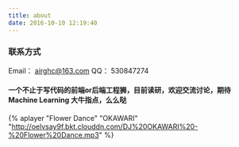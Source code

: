 ```yaml
---
title: about
date: 2016-10-10 12:19:40
---
```

### 联系方式
Email： airghc@163.com
QQ： 530847274

#### 一个不止于写代码的前端or后端工程狮，目前读研，欢迎交流讨论，期待Machine Learning 大牛指点，么么哒
{% aplayer "Flower Dance" "OKAWARI" "http://oelvsay9f.bkt.clouddn.com/DJ%20OKAWARI%20-%20Flower%20Dance.mp3"  %}